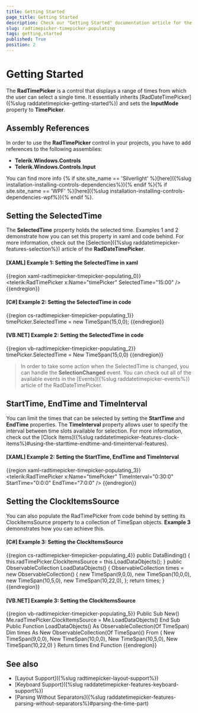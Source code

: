 ```yaml
---
title: Getting Started
page_title: Getting Started
description: Check our "Getting Started" documentation article for the RadTimePicker WPF control.
slug: radtimepicker-timepicker-populating
tags: getting,started
published: True
position: 2
---
```


# Getting Started

The __RadTimePicker__ is a control that displays a range of times from which the user can select a single time. It essentially inherits [RadDateTimePicker]({%slug raddatetimepicke-getting-started%}) and sets the __InputMode__ property to __TimePicker__.

## Assembly References

In order to use the __RadTimePicker__ control in your projects, you have to add references to the following assemblies:
* __Telerik.Windows.Controls__
* __Telerik.Windows.Controls.Input__

You can find more info {% if site.site_name == 'Silverlight' %}[here]({%slug installation-installing-controls-dependencies%}){% endif %}{% if site.site_name == 'WPF' %}[here]({%slug installation-installing-controls-dependencies-wpf%}){% endif %}.

## Setting the SelectedTime

The __SelectedTime__ property holds the selected time. Examples 1 and 2 demonstrate how you can set this property in xaml and code behind. For more information, check out the [Selection]({%slug raddatetimepicker-features-selection%}) article of the __RadDateTimePicker__.

#### __[XAML] Example 1: Setting the SelectedTime in xaml__

{{region xaml-radtimepicker-timepicker-populating_0}}
 	<telerik:RadTimePicker x:Name="timePicker" SelectedTime="15:00" />
{{endregion}}

#### __[C#] Example 2: Setting the SelectedTime in code__

{{region cs-radtimepicker-timepicker-populating_1}}
	timePicker.SelectedTime = new TimeSpan(15,0,0);
{{endregion}}

#### __[VB.NET] Example 2: Setting the SelectedTime in code__

{{region vb-radtimepicker-timepicker-populating_2}}
	timePicker.SelectedTime = New TimeSpan(15,0,0)
{{endregion}}

> In order to take some action when the SelectedTime is changed, you can handle the __SelectionChanged__ event. You can check out all of the available events in the [Events]({%slug raddatetimepicker-events%}) article of the RadDateTimePicker.

## StartTime, EndTime and TimeInterval

You can limit the times that can be selected by setting the __StartTime__ and __EndTime__ properties. The __TimeInterval__ property allows user to specify the interval between time slots available for selection. For more information, check out the [Clock Items]({%slug raddatetimepicker-features-clock-items%}#using-the-starttime-endtime-and-timeinterval-features).

#### __[XAML] Example 2: Setting the StartTime, EndTime and TimeInterval__

{{region xaml-radtimepicker-timepicker-populating_3}}
	<telerik:RadTimePicker x:Name="timePicker" TimeInterval="0:30:0" StartTime="0:0:0" EndTime="7:0:0" />
{{endregion}}

## Setting the ClockItemsSource

You can also populate the RadTimePicker from code behind by setting its ClockItemsSource property to a collection of TimeSpan objects. **Example 3** demonstrates how you can achieve this. 

#### __[C#] Example 3: Setting the ClockItemsSource__

{{region cs-radtimepicker-timepicker-populating_4}}
	public DataBinding()
	{
	    this.radTimePicker.ClockItemsSource = this.LoadDataObjects();
	}
	public ObservableCollection<TimeSpan> LoadDataObjects()
	{
	    ObservableCollection<TimeSpan> times = new ObservableCollection<TimeSpan>()
	    { 
	       new TimeSpan(9,0,0),
	       new TimeSpan(10,0,0),
	       new TimeSpan(10,5,0),
	       new TimeSpan(10,22,0),
	    };
	    return times;
	}
{{endregion}}

#### __[VB.NET] Example 3: Setting the ClockItemsSource__

{{region vb-radtimepicker-timepicker-populating_5}}
	Public Sub New()
		Me.radTimePicker.ClockItemsSource = Me.LoadDataObjects()
	End Sub
	Public Function LoadDataObjects() As ObservableCollection(Of TimeSpan)
		Dim times As New ObservableCollection(Of TimeSpan)() From {
			New TimeSpan(9,0,0),
			New TimeSpan(10,0,0),
			New TimeSpan(10,5,0),
			New TimeSpan(10,22,0)
		}
		Return times
	End Function
{{endregion}}

## See also 

* [Layout Support]({%slug radtimepicker-layout-support%})
* [Keyboard Support]({%slug raddatetimepicker-features-keyboard-support%})
* [Parsing Without Separators]({%slug raddatetimepicker-features-parsing-without-separators%}#parsing-the-time-part)
